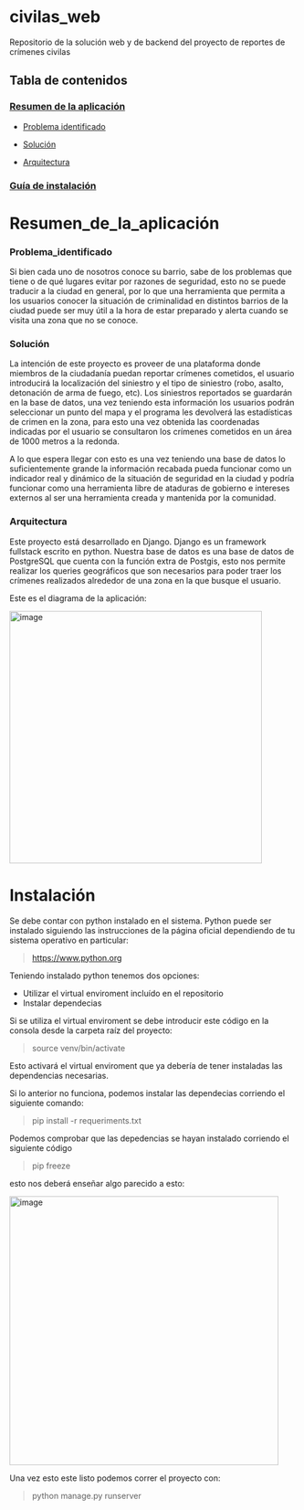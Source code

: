 # civilas_web
Repositorio de la solución web y de backend del proyecto de reportes de crímenes civilas

## Tabla de contenidos


### [Resumen de la aplicación](#Resumen_de_la_aplicación)<br>

- [Problema identificado](#Problema_identificado)<br>

- [Solución](#Solución)<br>

- [Arquitectura](#Arquitectura)<br>

### [Guía de instalación](#Instalación)<br>

# Resumen_de_la_aplicación

### Problema_identificado

Si bien cada uno de nosotros conoce su barrio, sabe de los problemas que tiene o de qué lugares evitar por razones de seguridad, esto no se puede traducir a la ciudad en general, por lo que una herramienta que permita a los usuarios conocer la situación de criminalidad en distintos barrios de la ciudad puede ser muy útil a la hora de estar preparado y alerta cuando se visita una zona que no se conoce.

### Solución

La intención de este proyecto es proveer de una plataforma donde miembros de la ciudadanía puedan reportar crímenes cometidos, el usuario introducirá la localización del siniestro y el tipo de siniestro (robo, asalto, detonación de arma de fuego, etc). Los siniestros reportados se guardarán en la base de datos, una vez teniendo esta información los usuarios podrán seleccionar un punto del mapa y el programa les devolverá las estadísticas de crimen en la zona,  para esto una vez obtenida las coordenadas indicadas por el usuario se consultaron los crímenes cometidos en un área de 1000 metros a la redonda.

A lo que espera llegar con esto es una vez teniendo una base de datos lo suficientemente grande la información recabada pueda funcionar como un indicador real y dinámico de la situación de seguridad en la ciudad y podría funcionar como una herramienta libre de ataduras de gobierno e intereses externos al ser una herramienta creada y mantenida por la comunidad.

### Arquitectura

Este proyecto está desarrollado en Django. Django es un framework fullstack escrito en python. Nuestra base de datos es una base de datos de PostgreSQL que cuenta con la función extra de Postgis, esto nos permite realizar los queries geográficos que son necesarios para poder traer los crímenes realizados alrededor de una zona en la que busque el usuario.

Este es el diagrama de la aplicación:

<img width="442" alt="image" src="https://user-images.githubusercontent.com/57050096/117603275-47fc9880-b118-11eb-83eb-39dd7940f55f.png">

# Instalación

Se debe contar con python instalado en el sistema. Python puede ser instalado siguiendo las instrucciones de la página oficial dependiendo de tu sistema operativo en particular:

> https://www.python.org

Teniendo instalado python tenemos dos opciones:
- Utilizar el virtual enviroment incluído en el repositorio 
- Instalar dependecias

Si se utiliza el virtual enviroment se debe introducir este código en la consola desde la carpeta raíz del proyecto:
> source venv/bin/activate       

Esto activará el virtual enviroment que ya debería de tener instaladas las dependencias necesarias.


Si lo anterior no funciona, podemos instalar las dependecias corriendo el siguiente comando:
> pip install -r requeriments.txt

Podemos comprobar que las depedencias se hayan instalado corriendo el siguiente código
> pip freeze

esto nos deberá enseñar algo parecido a esto:

<img width="471" alt="image" src="https://user-images.githubusercontent.com/57050096/117608661-24d7e600-b124-11eb-8016-6b7805eeb39b.png">

Una vez esto este listo podemos correr el proyecto con:
> python manage.py runserver


